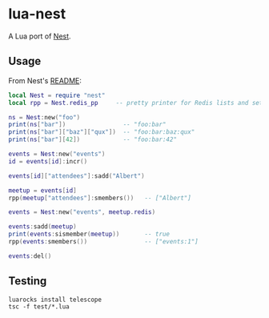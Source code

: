 lua-nest
===

A Lua port of [Nest](https://github.com/soveran/nest).

Usage
---

From Nest's [README](https://github.com/soveran/nest/blob/master/README.markdown):

``` lua
local Nest = require "nest"
local rpp = Nest.redis_pp     -- pretty printer for Redis lists and sets

ns = Nest:new("foo")
print(ns["bar"])                -- "foo:bar"
print(ns["bar"]["baz"]["qux"])  -- "foo:bar:baz:qux"
print(ns["bar"][42])            -- "foo:bar:42"
```

``` lua
events = Nest:new("events")
id = events[id]:incr()

events[id]["attendees"]:sadd("Albert")

meetup = events[id]
rpp(meetup["attendees"]:smembers())   -- ["Albert"]
```

``` lua
events = Nest:new("events", meetup.redis)

events:sadd(meetup)
print(events:sismember(meetup))       -- true
rpp(events:smembers())                -- ["events:1"]

events:del()
```

Testing
---

    luarocks install telescope
    tsc -f test/*.lua
